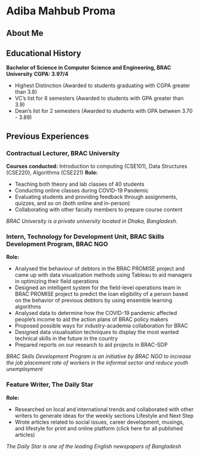 # Adiba Mahbub Proma
## About Me 
## Educational History 
**Bachelor of Science in Computer Science and Engineering, BRAC University**
**CGPA: 3.97/4**
- Highest Distinction (Awarded to students graduating with CGPA greater than 3.8) 
- VC’s list for 8 semesters (Awarded to students with GPA greater than 3.9) 
- Dean’s list for 2 semesters (Awarded to students with GPA between 3.70 - 3.89) 

## Previous Experiences

### Contractual Lecturer, BRAC University  
**Courses conducted:** Introduction to computing (CSE101), Data Structures (CSE220), Algorithms (CSE221)
**Role:** 
- Teaching both theory and lab classes of 40 students
- Conducting online classes during COVID-19 Pandemic
- Evaluating students and providing feedback through assignments, quizzes, and so on (both online and in-person)
- Collaborating with other faculty members to prepare course content

*BRAC University is a private university located in Dhaka, Bangladesh.*

### Intern, Technology for Development Unit, BRAC Skills Development Program, BRAC NGO
**Role:** 
- Analysed the behaviour of debtors in the BRAC PROMISE project and came up with data visualization methods using Tableau to aid managers in optimizing their field operations
- Designed an intelligent system for the field-level operations team in BRAC PROMISE project to predict the loan eligibility of a person based on the behavior of previous debtors by using ensemble learning algorithms
- Analysed data to determine how the COVID-19 pandemic affected people’s income to aid the action plans of BRAC policy makers
- Proposed possible ways for industry-academia collaboration for BRAC 
- Designed data visualisation techniques to display the most wanted technical skills in the future in the country 
- Prepared reports on our research to aid projects in BRAC-SDP

*BRAC Skills Development Program is an initiative by BRAC NGO to increase the job placement rate of workers in the informal sector and reduce youth unemployment*

### Feature Writer, The Daily Star 
**Role:**
- Researched on local and international trends and collaborated with other writers
to generate ideas for the weekly sections Lifestyle and Next Step
- Wrote articles related to social issues, career development, musings, and lifestyle
for print and online platform (click here for all published articles)

*The Daily Star is one of the leading English newspapers of Bangladesh*
